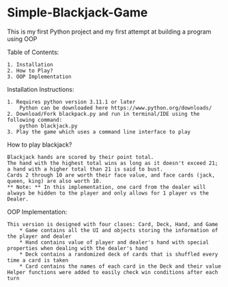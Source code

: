 # Simple-Blackjack-Game
This is my first Python project  and my first attempt at building a program using OOP

Table of Contents:

    1. Installation
    2. How to Play?
    3. OOP Implementation

Installation Instructions:

    1. Requires python version 3.11.1 or later
        Python can be downloaded here https://www.python.org/downloads/
    2. Download/Fork blackpack.py and run in terminal/IDE using the following command:
        python blackjack.py
    3. Play the game which uses a command line interface to play

How to play blackjack?

    Blackjack hands are scored by their point total. 
    The hand with the highest total wins as long as it doesn't exceed 21; a hand with a higher total than 21 is said to bust. 
    Cards 2 through 10 are worth their face value, and face cards (jack, queen, king) are also worth 10.
    ** Note: ** In this implementation, one card from the dealer will always be hidden to the player and only allows for 1 player vs the Dealer.

OOP Implementation:

    This version is designed with four clases: Card, Deck, Hand, and Game
        * Game contains all the UI and objects storing the information of the player and dealer
        * Hand contains value of player and dealer's hand with special properties when dealing with the dealer's hand
        * Deck contains a randomized deck of cards that is shuffled every time a card is taken
        * Card contains the names of each card in the Deck and their value
    Helper functions were added to easily check win conditions after each turn
